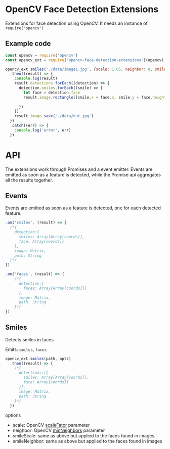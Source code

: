 # OpenCV Face Detection Extensions

Extensions for face detection using OpenCV. It needs an instance of `require('opencv')`

## Example code
```js
const opencv = require('opencv')
const opencv_ext = require('opencv-face-detection-extensions')(opencv)

opencv_ext.smiles('./data/image1.jpg', {scale: 1.05, neighbor: 8, smileScale: 1.01})
  .then((result) => {
    console.log(result)
    result.detections.forEach((detection) => {
      detection.smiles.forEach((smile) => {
        let face = detection.face
        result.image.rectangle([smile.x + face.x, smile.y + face.height/2 + face.y], [smile.width, smile.height], [255, 0, 0], 2)
        
      })
    })
    result.image.save('./data/out.jpg')
  })
  .catch((err) => {
    console.log('error', err)
  })
```

# API

The extensions work through Promises and a event emitter.
Events are emitted as soon as a feature is detected, while the Promise api aggregates all the results together.

## Events

Events are emitted as soon as a feature is detected, one for each detected feature.

```js
.on('smiles', (result) => {
  /*{
    detection:{
      smiles: Array[Array[coords]],
      face: Array[coords]}
    },
    image: Matrix,
    path: String
  }*/ 
})
```
```js
.on('faces', (result) => {
    /*{
      detection:{
        faces: Array[Array[coords]]}
      },
      image: Matrix,
      path: String
    }*/ 
})
```

## Smiles

Detects smiles in faces

Emits: `smiles`, `faces`

```js
opencv_ext.smiles(path, opts)
  .then((result) => {
    /*{
      detections:[{
        smiles: Array[Array[coords]],
        face: Array[coords]}
      }],
      image: Matrix,
      path: String
    }*/
  })
```

options
 - scale: OpenCV [scaleFator](http://docs.opencv.org/2.4/modules/objdetect/doc/cascade_classification.html#cascadeclassifier-detectmultiscale) parameter
 - neighbor: OpenCV [minNeighbors](http://docs.opencv.org/2.4/modules/objdetect/doc/cascade_classification.html#cascadeclassifier-detectmultiscale) parameter
 - smileScale: same as above but applied to the faces found in images
 - smileNeighbor: same as above but applied to the faces found in images
